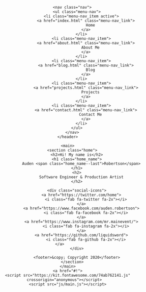<!DOCTYPE html>
<html lang="en">
<head>
    <meta charset="UTF-8">
    <meta name="viewport" content="width=device-width, initial-scale=1.0">
    <link rel="stylesheet" href="css/main.css">
    <title>Auden Robertson Portfolio</title>
</head>
<body>
    <header>
        <div class="menu-btn">
            <span class="menu-btn_burger"></span>
        </div>

        <nav class="nav">
            <ul class="menu-nav">
                <li class="menu-nav_item active">
                    <a href="index.html" class="menu-nav_link">
                        Home
                    </a>
                </li>
                <li class="menu-nav_item">
                    <a href="about.html" class="menu-nav_link">
                        About Me
                    </a>
                </li>
                <li class="menu-nav_item">
                    <a href="blog.html" class="menu-nav_link">
                        Blog
                    </a>
                </li>
                <li class="menu-nav_item">
                    <a href="projects.html" class="menu-nav_link">
                        Projects
                    </a>
                </li>
                <li class="menu-nav_item">
                    <a href="contact.html" class="menu-nav_link">
                        Contact Me
                    </a>
                </li>
            </ul>
        </nav>
    </header>

    <main>
        <section class="home">
            <h2>Hi! My name is</h2>
            <h1 class="home_name">
                Auden <span class="home_name--last">Robertson</span>
            </h1>
            <h2>
                Software Engineer & Production Artist
            </h2>

            <div class="social-icons">
                <a href="https://twitter.com/home">
                    <i class="fab fa-twitter fa-2x"></i>
                </a>
                <a href="https://www.facebook.com/auden.robertson">
                    <i class="fab fa-facebook fa-2x"></i>
                </a>
                <a href="https://www.instagram.com/mr.mainevent/">
                    <i class="fab fa-instagram fa-2x"></i>
                </a>
                <a href="https://github.com/liquidsword">
                    <i class="fab fa-github fa-2x"></i>
                </a>                   
            </div>

            <footer>&copy; Copyright 2020</footer>
        </section>
    </main>
    <a href="#!">
    <script src="https://kit.fontawesome.com/74ab762141.js" crossorigin="anonymous"></script>   
    <script src="js/main.js"></script>
</body>
</html>
